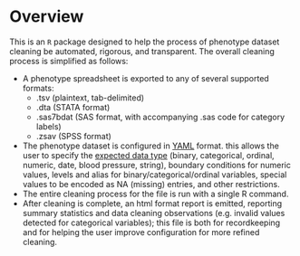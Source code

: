 # Overview

This is an `R` package designed to help the process of phenotype
dataset cleaning be automated, rigorous, and transparent. The overall
cleaning process is simplified as follows:

- A phenotype spreadsheet is exported to any of several supported formats:
  - .tsv (plaintext, tab-delimited)
  - .dta (STATA format)
  - .sas7bdat (SAS format, with accompanying .sas code for category labels)
  - .zsav (SPSS format)
- The phenotype dataset is configured in 
[YAML](https://docs.ansible.com/ansible/latest/reference_appendices/YAMLSyntax.html)
format. this allows the user to specify the [expected data type](variable_types.md)
(binary, categorical, ordinal, numeric, date, blood pressure, string), boundary conditions
for numeric values, levels and alias for binary/categorical/ordinal variables,
special values to be encoded as NA (missing) entries, and other restrictions.
- The entire cleaning process for the file is run with a single R command.
- After cleaning is complete, an html format report is emitted, reporting 
summary statistics and data cleaning observations (e.g. invalid values detected
for categorical variables); this file is both for recordkeeping and for helping
the user improve configuration for more refined cleaning.

